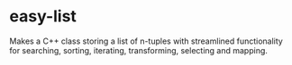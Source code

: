 # easy-list
Makes a C++ class storing a list of n-tuples with streamlined functionality for searching, sorting, iterating, transforming, selecting and mapping.

